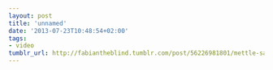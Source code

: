 ```yaml
---
layout: post
title: 'unnamed'
date: '2013-07-23T10:48:54+02:00'
tags:
- video
tumblr_url: http://fabiantheblind.tumblr.com/post/56226981801/mettle-saz-heres-an-in-depth-a-tutorial-that
---
```

